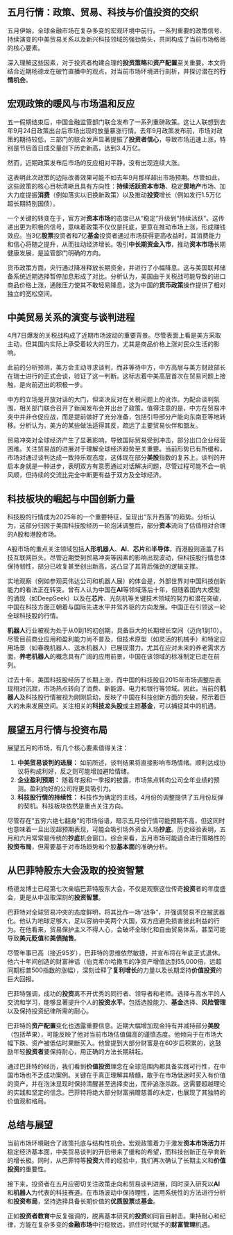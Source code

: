 ## 五月行情：政策、贸易、科技与价值投资的交织

五月伊始，全球金融市场在复杂多变的宏观环境中前行。一系列重要的政策信号、持续演变的中美贸易关系以及新兴科技领域的强劲势头，共同构成了当前市场格局的核心要素。

深入理解这些因素，对于投资者构建合理的**投资策略**和**资产配置**至关重要。本文将结合近期杨德龙在破竹直播中的观点，对当前市场环境进行剖析，并探讨潜在的**行情机会**。


## 宏观政策的暖风与市场温和反应

五一假期结束后，中国金融监管部门联合发布了一系列重磅政策。这让人联想到去年9月24日政策出台后市场出现的放量暴涨行情。去年9月政策发布前，市场对政策的期待较低，三部门的联合发声显著提振了**投资者信心**，导致市场迅速上涨，特别是节后首日成交量创下历史新高，达到3.4万亿。

然而，近期政策发布后市场的反应相对平静，没有出现连续大涨。

这表明此次政策的边际改善效果可能不如去年9月那样超出市场预期。尽管如此，这些政策的核心目标清晰且具有方向性：**持续活跃资本市场**、稳定**房地产**市场、加大力度提振**消费**（例如落实以旧换新政策）以及推动**投资**增长（例如发行1.5万亿超长期特别国债）。

一个关键的转变在于，官方对**资本市场**的态度已从“稳定”升级到“持续活跃”。这传递出更为积极的信号，意味着政策不仅仅是托底，更意在推动市场上涨，形成赚钱效应。当3亿**股票**投资者和7亿**基金**投资者通过市场获得更高收益时，其消费能力和信心将随之提升，从而拉动经济增长。吸引**中长期资金入市**，推动**资本市场**长期健康发展，是监管部门明确的方向。

货币政策方面，央行通过降准释放长期资金，并进行了小幅降息。这与美国联邦储备系统近期选择暂停加息形成了对比。分析认为，美国由于关税战可能导致的进口商品价格上涨，通胀压力使其不敢轻易降息，这为中国的**货币政策**操作提供了相对独立的宽松空间。

## 中美贸易关系的演变与谈判进程

4月7日爆发的关税战构成了近期市场波动的重要背景。尽管表面上看是美方采取主动，但其国内实际上承受着较大的压力，尤其是商品价格上涨对民众生活的影响。

此前的分析预测，美方会主动寻求谈判，而非等待中方，中方高层与美方财政部长在瑞士进行的正式会谈，验证了这一判断。这标志着中美高层首次在贸易问题上接触，是向前迈出的积极一步。

中方的立场是开放对话的大门，但坚决反对在关税问题上的讹诈。为配合谈判氛围，相关部门联合召开了新闻发布会并出台了政策。值得注意的是，中方在贸易冲突中并非仓促应战，而是提前做好了充分准备，包括引导部分产能向东南亚等地转移。分析认为，美方的某些做法适得其反，疏远了主要贸易伙伴和盟友。

贸易冲突对全球经济产生了显著影响，导致国际贸易受到冲击，部分出口企业经营困难。关注贸易战的进展对于理解全球经济趋势至关重要。当前形势已有所缓和，市场对通过谈判达成一致持乐观态度，这体现在部分**美股**指数的复苏上。谈判的开启本身就是一种进步，表明双方有意愿通过对话解决问题，尽管过程可能不会一帆风顺，但持续的交流比完全中断更有益于双方及全球经济。

## 科技板块的崛起与中国创新力量

科技股的行情成为2025年的一个重要特征，呈现出“东升西落”的趋势。分析认为，这部分归因于美国科技股经历一轮泡沫调整后，部分**资本**流向了估值相对合理的A股和港股市场。

A股市场的重点关注领域包括**人形机器人**、**AI**、**芯片**和**半导体**，而港股则涵盖了科技互联网巨头。尽管近期受到贸易冲突等因素的影响出现波动，但科技股行情总体保持韧性，部分已收复甚至创出新高，这凸显了其背后强劲的逻辑支撑。

实地观察（例如参观英伟达公司和机器人展）的体会是，外部世界对中国科技创新能力的看法正在转变。曾有人认为中国在**AI**等领域落后十年，但随着国内大模型的涌现（如DeepSeek）以及在**芯片**、光刻机等关键技术领域的努力和潜在突破，中国在科技方面正朝着与国际先进水平并驾齐驱的方向发展。中国正在引领这一轮全球科技股的行情。

**机器人**行业被视为处于从0到1的初创期，具备巨大的长期增长空间（迈向1到10）。尽管目前商业应用和盈利能力尚不普及，但技术原型（如灵活的机械手）和特定应用场景（如春晚机器人、送水机器人）已展现潜力。尤其在应对未来的养老需求方面，**养老机器人**的概念具有广阔的应用前景，中国在该领域的标准制定已走在前列。

过去十年，美国科技股经历了长期上涨，而中国的科技股自2015年市场调整后表现相对沉寂，市场热点转向了消费、新能源、电力和银行等领域。因此，当前的**机器人**及科技股行情被视为刚刚启动，反映了中国在科技创新方面的突破，预示着巨大的未来发展空间。关注相关的**科技龙头股**或主题**基金**，可以捕捉其中的机遇。

## 展望五月行情与投资布局

展望五月的市场，有几个核心要素值得关注：

1.  **中美贸易谈判的进展：** 如前所述，谈判结果将直接影响市场情绪。顺利达成协议将构成利好，反之则可能增加避险情绪。
2.  **企业盈利预期：** 随着年报和一季报的披露，市场焦点转向公司全年业绩的预测。盈利向好的公司将更具吸引力。
3.  **科技股行情的持续性：** 科技作为确定的主线，4月份的调整提供了五月份反弹的契机。科技板块依然是重点关注方向。

尽管存在“五穷六绝七翻身”的市场俗语，暗示五月份行情可能预期不高，但这同时也意味着一旦出现超预期表现，可能会吸引场外资金入场**抄底**。历史经验表明，五月和六月常常是传统的**抄底**机会窗口。综合来看，五月市场可能适合进行策略性的**投资布局**，但需要基于对市场趋势和个股**基本面**的准确分析。

## **从巴菲特股东大会汲取的投资智慧**

杨德龙博士已经第七次亲临巴菲特股东大会，不仅是观察这位传奇**投资**者的年度盛会，更是从中汲取深刻的**投资智慧**。

巴菲特对全球贸易冲突的态度鲜明，将其比作一场“战争”，并强调贸易不应被武器化。他认为地球足够大，足以容纳中美两个大国，双方应避免损害彼此利益的行为。在他看来，贸易保护主义不得人心，会破坏全球化和自由贸易体系，甚至可能导致**美元贬值**和**美债抛售**。

尽管年事已高（接近95岁），巴菲特的思维依然敏捷，并宣布将在年底正式退休。他六十年间创造的财富神话（伯克希尔哈撒韦的净资产增值达到55,000倍，远超同期标普500指数的涨幅），深刻诠释了**复利增长**的力量以及长期坚持**价值投资**的巨大回报。

巴菲特强调，成功的**投资**离不开优秀的同行者、领导者和老师。选择与高水平的人交流和学习，能够显著提升个人的**投资水平**，包括选股能力、**基金**选择、**风险管理**以及保持投资纪律所需的耐心。

巴菲特的**资产配置**变化也透露重要信息。近期大幅增加现金持有并减持部分**美股**（包括苹果），可能反映了他对当前市场估值偏高的谨慎态度。他倾向于在市场大幅下跌、资产被低估时果断买入。他曾提到大部分财富是在60岁后积累的，这鼓励年轻**投资者**要保持耐心，用正确的方法长期耕耘。

通过巴菲特的经历，我们看到**价值投资**理念在全球范围内都具备实践可行性，在中国市场也不乏成功案例。关键在于真正理解其精髓，敢于在市场低迷时买入有价值的资产，并在泡沫显现时保持清醒甚至选择卖出，而非追涨杀跌。这需要超越理论的实践和坚定的信念。巴菲特将绝大部分财富捐赠慈善的决定，也展现了其独特的价值观和格局。

## 总结与展望

当前市场环境融合了政策托底与结构性机会。宏观政策着力于激发**资本市场活力**并稳定经济基本面，中美贸易谈判的开启带来了缓和的希望，而科技创新正在孕育新的增长极。同时，从巴菲特等**投资**大师的经验中，我们再次确认了长期主义和**价值投资**的重要性。

接下来，投资者在五月应密切关注政策走向和贸易谈判进展，同时深入研究以**AI**和**机器人**为代表的科技赛道。在市场波动中保持理性，运用系统性的方法进行分析和**投资布局**，坚持选择具备长期价值的**优质股票**或**基金**。

正如**投资者教育**中反复强调的，脱离基本研究的**投资**如同盲目射击。秉持耐心和纪律，方能在复杂多变的**金融市场**中行稳致远，抓住时代赋予的**财富管理**机遇。
